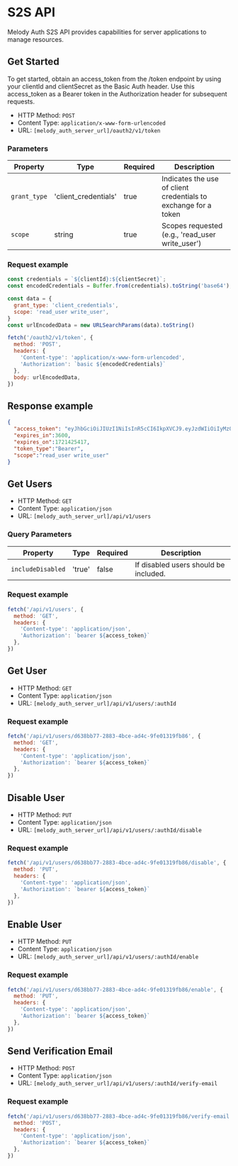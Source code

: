 # S2S API

Melody Auth S2S API provides capabilities for server applications to manage resources.

## Get Started
To get started, obtain an access_token from the /token endpoint by using your clientId and clientSecret as the Basic Auth header. Use this access_token as a Bearer token in the Authorization header for subsequent requests.

- HTTP Method: `POST`
- Content Type: `application/x-www-form-urlencoded`
- URL: `[melody_auth_server_url]/oauth2/v1/token`

### Parameters

| Property | Type | Required | Description |
| -------- | ---- | -------- | ----------- |
| ``grant_type`` | 'client_credentials' | true | Indicates the use of client credentials to exchange for a token |
| ``scope`` | string | true | Scopes requested (e.g., 'read_user write_user') |


### Request example

``` js
const credentials = `${clientId}:${clientSecret}`;
const encodedCredentials = Buffer.from(credentials).toString('base64');

const data = {
  grant_type: 'client_credentials',
  scope: 'read_user write_user',
}
const urlEncodedData = new URLSearchParams(data).toString()

fetch('/oauth2/v1/token', {
  method: 'POST',
  headers: {
    'Content-type': 'application/x-www-form-urlencoded',
    'Authorization': `basic ${encodedCredentials}`
  },
  body: urlEncodedData,
})
```


## Response example

``` JSON
{
  "access_token": "eyJhbGciOiJIUzI1NiIsInR5cCI6IkpXVCJ9.eyJzdWIiOiIyMzQ1NiIsInNjb3BlIjoicmVhZF91c2VyIHdyaXRlX3VzZXIiLCJpYXQiOjE3MjE0MjE4MTcsImV4cCI6MTcyMTQyNTQxN30.blhriLgm67tkL89tVLdeNN5nl4EUssy6FIfp4kTOlqM",
  "expires_in":3600,
  "expires_on":1721425417,
  "token_type":"Bearer",
  "scope":"read_user write_user"
}
```

## Get Users

- HTTP Method: `GET`
- Content Type: `application/json`
- URL: `[melody_auth_server_url]/api/v1/users`

### Query Parameters

| Property | Type | Required | Description |
| -------- | ---- | -------- | ----------- |
| ``includeDisabled`` | 'true' | false | If disabled users should be included. |

### Request example

``` js
fetch('/api/v1/users', {
  method: 'GET',
  headers: {
    'Content-type': 'application/json',
    'Authorization': `bearer ${access_token}`
  },
})
```

## Get User

- HTTP Method: `GET`
- Content Type: `application/json`
- URL: `[melody_auth_server_url]/api/v1/users/:authId`

### Request example

``` js
fetch('/api/v1/users/d638bb77-2883-4bce-ad4c-9fe01319fb86', {
  method: 'GET',
  headers: {
    'Content-type': 'application/json',
    'Authorization': `bearer ${access_token}`
  },
})
```

## Disable User

- HTTP Method: `PUT`
- Content Type: `application/json`
- URL: `[melody_auth_server_url]/api/v1/users/:authId/disable`

### Request example

``` js
fetch('/api/v1/users/d638bb77-2883-4bce-ad4c-9fe01319fb86/disable', {
  method: 'PUT',
  headers: {
    'Content-type': 'application/json',
    'Authorization': `bearer ${access_token}`
  },
})
```

## Enable User

- HTTP Method: `PUT`
- Content Type: `application/json`
- URL: `[melody_auth_server_url]/api/v1/users/:authId/enable`

### Request example

``` js
fetch('/api/v1/users/d638bb77-2883-4bce-ad4c-9fe01319fb86/enable', {
  method: 'PUT',
  headers: {
    'Content-type': 'application/json',
    'Authorization': `bearer ${access_token}`
  },
})
```

## Send Verification Email

- HTTP Method: `POST`
- Content Type: `application/json`
- URL: `[melody_auth_server_url]/api/v1/users/:authId/verify-email`

### Request example

``` js
fetch('/api/v1/users/d638bb77-2883-4bce-ad4c-9fe01319fb86/verify-email', {
  method: 'POST',
  headers: {
    'Content-type': 'application/json',
    'Authorization': `bearer ${access_token}`
  },
})
```
